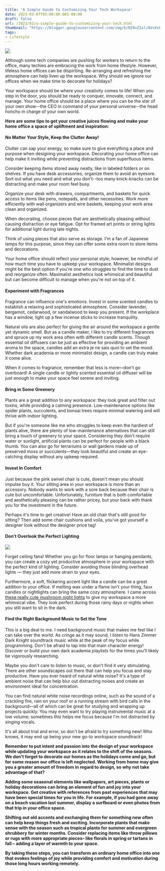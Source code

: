 ```yaml
---
title: 'A Simple Guide to Customizing Your Tech Workspace'
date: 2023-03-07T05:00:00.001-08:00
draft: false
url: /2023/03/a-simple-guide-to-customizing-your-tech.html
thumbnail: "https://blogger.googleusercontent.com/img/b/R29vZ2xl/AVvXsEgYwsf-xyCgY7z3ibICY1SokU0ZGmlE3WWAIqf3fQo41Y9s9g6ITFLH83Wz3--PrDletQQTVQL36sn_P9Sb-BM7rNPdlRQHlKvvRBiUinkb-SApa-e74x5JRkK7ql6NNa2gG7dF9iwQaq6Fiu6t_k6mIQxO6VokJFFF6mQ1JGtN7l7ToNH820uESIodYg/w334-h334/q6vdrrRYMSaBbE3aJtMi--3--hq77g.jpg"
tags: 
- Lifestyle
---
```


[![](https://blogger.googleusercontent.com/img/b/R29vZ2xl/AVvXsEgYwsf-xyCgY7z3ibICY1SokU0ZGmlE3WWAIqf3fQo41Y9s9g6ITFLH83Wz3--PrDletQQTVQL36sn_P9Sb-BM7rNPdlRQHlKvvRBiUinkb-SApa-e74x5JRkK7ql6NNa2gG7dF9iwQaq6Fiu6t_k6mIQxO6VokJFFF6mQ1JGtN7l7ToNH820uESIodYg/w334-h334/q6vdrrRYMSaBbE3aJtMi--3--hq77g.jpg)](https://blogger.googleusercontent.com/img/b/R29vZ2xl/AVvXsEgYwsf-xyCgY7z3ibICY1SokU0ZGmlE3WWAIqf3fQo41Y9s9g6ITFLH83Wz3--PrDletQQTVQL36sn_P9Sb-BM7rNPdlRQHlKvvRBiUinkb-SApa-e74x5JRkK7ql6NNa2gG7dF9iwQaq6Fiu6t_k6mIQxO6VokJFFF6mQ1JGtN7l7ToNH820uESIodYg/s512/q6vdrrRYMSaBbE3aJtMi--3--hq77g.jpg)

Although some tech companies are pushing for workers to return to the office, many techies are embracing the work from home lifestyle. However, lifeless home offices can be dispiriting. Re-arranging and refreshing the atmosphere can help liven up the workspace. Why should we ignore our offices when we make time to decorate for holidays?

  

Your workspace should be where your creativity comes to life! When you step in the door, you should be ready to conquer, innovate, connect, and manage. Your home office should be a place where you can be the star of your own show--the CEO in command of your personal universe--the head honcho in charge of your own world.

  

**Here are some tips to get your creative juices flowing and make your home office a space of upliftment and inspiration:**

  

#### **No Matter Your Style, Keep the Clutter Away!**

  

Clutter can sap your energy, so make sure to give everything a place and purpose when designing your workspace. Decorating your home office can help make it inviting while preventing distractions from superfluous items.

  

Consider keeping items stored away neatly, like in labeled folders or on shelves. If you have desk accessories, organize them to avoid an eyesore. Sort out what you need and what you don't--too many knick-knacks can be distracting and make your room feel busy.

  

Organize your desk with drawers, compartments, and baskets for quick access to items like pens, notepads, and other necessities. Work more efficiently with wall organizers and wire baskets, keeping your work area clean and organized.

  

When decorating, choose pieces that are aesthetically pleasing without causing distraction or eye fatigue. Opt for framed art prints or string lights for additional light during late nights.

  

Think of using pieces that also serve as storage. I'm a fan of Japanese lamps for this purpose, since they can offer some extra room to store items and decorations.

  

Your home office should reflect your personal style; however, be mindful of how much time you have to upkeep your workspace. Minimalist designs might be the best option if you're one who struggles to find the time to dust and reorganize often. Maximalist aesthetics look whimsical and beautiful but can become difficult to manage when you're not on top of it.

  

#### **Experiment with Fragrances**

  

Fragrance can influence one's emotions. Invest in some scented candles to establish a relaxing and sophisticated atmosphere. Consider lavender, bergamot, cedarwood, or sandalwood to keep you present. If the workplace has a window, light up a few incense sticks to increase tranquility.

  

Natural oils are also perfect for giving the air around the workspace a gentle yet dynamic smell. But as a candle maker, I like to try different fragrances and spruce up my work area often with different candle scents. Though essential oil diffusers can be just as effective for providing an ambient aroma to the space, candles add an extra je ne sais quoi to set the mood. Whether dark academia or more minimalist design, a candle can truly make it come alive.

  

When it comes to fragrance, remember that less is more—don't go overboard! A single candle or lightly scented essential oil diffuser will be just enough to make your space feel serene and inviting.

  

#### **Bring in Some Greenery**

  

Plants are a great addition to any workspace: they look great and filter out toxins, while providing a calming presence. Low-maintenance options like spider plants, succulents, and bonsai trees require minimal watering and will thrive with indoor lighting.

  

But if you're someone like me who struggles to keep even the hardiest of plants alive, there are plenty of low-maintenance alternatives that can still bring a touch of greenery to your space. Considering they don't require water or sunlight, artificial plants can be perfect for people with a black thumb. You can also go for terrariums or wall gardens made up of preserved moss or succulents—they look beautiful and create an eye-catching display without any upkeep required.

  

#### **Invest In Comfort**

  

Just because the pink swivel chair is cute, doesn't mean you should impulse buy it. Your sitting area in your workspace is more than an accessory. Nobody wants to work with a sore back because their chair is cute but uncomfortable. Unfortunately, furniture that is both comfortable and aesthetically pleasing can be rather pricey, but your back with thank you for the investment in the future.

  

Perhaps it's time to get creative! Have an old chair that's still good for sitting? Then add some chair cushions and voila, you've got yourself a designer look without the designer price tag!

  

#### **Don't Overlook the Perfect Lighting**

[![](https://blogger.googleusercontent.com/img/b/R29vZ2xl/AVvXsEj9QLaMLx-rhDnCD4aKH7ZGyMLtPjOtzov6uctZAH3CdwTukNnoZ4qlAyOVQWfg9RNV69oPSpElKu4FQIP9agk6l04uLO6ybLsPPGUD_WWxqaDYwn0-u7smN2sz4pU0Nnjcd1CHkHwoR24tWZytEW4IuGDBXFzI_JmHHblmw_JIz1I5dBnUF05SpWbY0Q/s320/image.png)](https://blogger.googleusercontent.com/img/b/R29vZ2xl/AVvXsEj9QLaMLx-rhDnCD4aKH7ZGyMLtPjOtzov6uctZAH3CdwTukNnoZ4qlAyOVQWfg9RNV69oPSpElKu4FQIP9agk6l04uLO6ybLsPPGUD_WWxqaDYwn0-u7smN2sz4pU0Nnjcd1CHkHwoR24tWZytEW4IuGDBXFzI_JmHHblmw_JIz1I5dBnUF05SpWbY0Q/s768/image.png)

Forget ceiling fans! Whether you go for floor lamps or hanging pendants, you can create a cozy yet productive atmosphere in your workspace with the perfect kind of lighting. Consider avoiding those blinding overhead lights — they just add more strain to your eyes.

  

Furthermore, a soft, flickering accent light like a candle can be a great addition to your office. If melting wax under a flame isn't your thing, faux candles or nightlights can bring the same cozy atmosphere. I came across [these really cute mushroom night lights](https://www.amazon.com/Mushroom-AUSAYE-Lights-Children-NightLight/dp/B07CWPP4KM/ref=sxts_rp_s_a_1_0?content-id=amzn1.sym.eff26b9b-e255-411b-a40d-eccb21f93fe4%3Aamzn1.sym.eff26b9b-e255-411b-a40d-eccb21f93fe4&crid=18BVW3H89LDUA&cv_ct_cx=mushroom%2Bnight%2Blight&keywords=mushroom%2Bnight%2Blight&pd_rd_i=B07CWPP4KM&pd_rd_r=023c96ea-8f31-4f3e-95a3-de63bf2ab139&pd_rd_w=fsW5S&pd_rd_wg=4lxAO&pf_rd_p=eff26b9b-e255-411b-a40d-eccb21f93fe4&pf_rd_r=GMT44FMEX9TKR3N7M307&qid=1678083958&sprefix=mushroom%2Bknight%2Bl%2Caps%2C108&sr=1-1-5985efba-8948-4f09-9122-d605505c9d1e&th=1) to give my workspace a more whimsical vibe. They look perfect during those rainy days or nights when you still want to sit in the dark.

  

#### **Find the Right Background Music to Set the Tone**

  

This is a big deal to me. I need background music that makes me feel like I can take over the world. As cringe as it may sound, I listen to Hans Zimmer Dark Knight soundtrack music while at the peak of my focus while programming. Don't be afraid to tap into that main character energy! Discover or build your own dark academia playlists for the times you'll likely be vigorously researching.

  

Maybe you don't care to listen to music, or don't find it very stimulating. There are other soundscapes out there that can help you focus and stay productive. Have you ever heard of natural white noise? It's a type of ambient noise that can help blur out distracting noises and create an environment ideal for concentration.

  

You can find natural white noise recordings online, such as the sound of a crackling fire, rain on your roof or a running stream with bird calls in the background—all of which can be great for studying and wrapping up projects quickly. You may even want to try playing instrumental music at a low volume; sometimes this helps me focus because I'm not distracted by singing vocals.

  

It's all about trial and error, so don't be afraid to try something new! Who knows, it may end up being your new go-to workspace soundtrack!

  

**Remember to put intent and passion into the design of your workspace while updating your workspace as it relates to the shift of the seasons. We don’t forget to decorate our homes as the holidays come and go, but for some reason our office is left neglected. Working from home may give you a greater amount of freedom in regard to design, so why not take advantage of that?**

**Adding some seasonal elements like wallpapers, art pieces, plants or holiday decorations can bring an element of fun and joy into your workspace. Get creative with references from past experiences that may have been special times for you in life. For example, if you had gone away on a beach vacation last summer, display a surfboard or even photos from that trip in your office space.**

**Shifting out old accents and exchanging them for something new often can help keep things fresh and exciting. Incorporate plants that make sense with the season such as tropical plants for summer and evergreen shrubbery for winter months. Consider replacing items like throw pillows or rugs with more appropriate pieces– like florals in spring or tartans in fall – adding a layer of warmth to your space.**

**By taking these steps, you can transform an ordinary home office into one that evokes feelings of joy while providing comfort and motivation during those long hours working remotely.**
